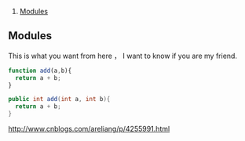 1. [Modules](#modules)

## Modules
This is what you want from here ， I want to know if you are my friend.


```js
function add(a,b){
  return a + b;
}
```


```java
public int add(int a, int b){
  return a + b;
}
```


http://www.cnblogs.com/areliang/p/4255991.html
